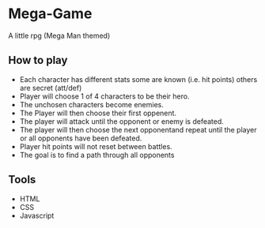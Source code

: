 # Mega-Game

A little rpg (Mega Man themed)

## How to play

- Each character has different stats some are known (i.e. hit points) others are secret (att/def)
- Player will choose 1 of 4 characters to be their hero.
- The unchosen characters become enemies.
- The Player will then choose their first oppenent.
- The player will attack until the opponent or enemy is defeated.
- The player will then choose the next opponentand repeat until the player or all opponents have been defeated.
- Player hit points will not reset between battles.
- The goal is to find a path through all opponents

## Tools

- HTML
- CSS
- Javascript
